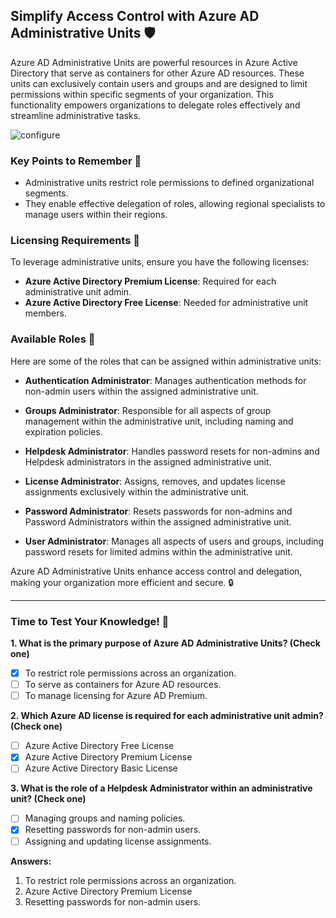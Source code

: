 ## Simplify Access Control with Azure AD Administrative Units 🛡️

Azure AD Administrative Units are powerful resources in Azure Active Directory that serve as containers for other Azure AD resources. These units can exclusively contain users and groups and are designed to limit permissions within specific segments of your organization. This functionality empowers organizations to delegate roles effectively and streamline administrative tasks.

![configure](https://learn.microsoft.com/en-us/training/wwl-azure/azure-active-directory/media/azure-administrative-units-48a28fba.png)
### Key Points to Remember 📌

- Administrative units restrict role permissions to defined organizational segments.
- They enable effective delegation of roles, allowing regional specialists to manage users within their regions.

### Licensing Requirements 📝

To leverage administrative units, ensure you have the following licenses:

- **Azure Active Directory Premium License**: Required for each administrative unit admin.
- **Azure Active Directory Free License**: Needed for administrative unit members.

### Available Roles 🚀

Here are some of the roles that can be assigned within administrative units:

- **Authentication Administrator**: Manages authentication methods for non-admin users within the assigned administrative unit.

- **Groups Administrator**: Responsible for all aspects of group management within the administrative unit, including naming and expiration policies.

- **Helpdesk Administrator**: Handles password resets for non-admins and Helpdesk administrators in the assigned administrative unit.

- **License Administrator**: Assigns, removes, and updates license assignments exclusively within the administrative unit.

- **Password Administrator**: Resets passwords for non-admins and Password Administrators within the assigned administrative unit.

- **User Administrator**: Manages all aspects of users and groups, including password resets for limited admins within the administrative unit.

Azure AD Administrative Units enhance access control and delegation, making your organization more efficient and secure. 🔒

---

### Time to Test Your Knowledge! 🧠

**1. What is the primary purpose of Azure AD Administrative Units? (Check one)**

- [x] To restrict role permissions across an organization.
- [ ] To serve as containers for Azure AD resources.
- [ ] To manage licensing for Azure AD Premium.

**2. Which Azure AD license is required for each administrative unit admin? (Check one)**

- [ ] Azure Active Directory Free License
- [x] Azure Active Directory Premium License
- [ ] Azure Active Directory Basic License

**3. What is the role of a Helpdesk Administrator within an administrative unit? (Check one)**

- [ ] Managing groups and naming policies.
- [x] Resetting passwords for non-admin users.
- [ ] Assigning and updating license assignments.

**Answers:**

1. To restrict role permissions across an organization.
2. Azure Active Directory Premium License
3. Resetting passwords for non-admin users.
